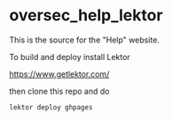 # oversec_help_lektor

This is the source for the "Help" website.

To build and deploy install Lektor

https://www.getlektor.com/

then clone this repo and do

`lektor deploy ghpages`
